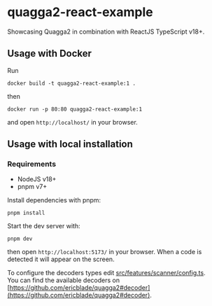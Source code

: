 # quagga2-react-example

Showcasing Quagga2 in combination with ReactJS TypeScript v18+.

## Usage with Docker

Run

```
docker build -t quagga2-react-example:1 .
```

then

```
docker run -p 80:80 quagga2-react-example:1
```

and open `http://localhost/` in your browser.

## Usage with local installation

### Requirements

- NodeJS v18+
- pnpm v7+

Install dependencies with pnpm:

```
pnpm install
```

Start the dev server with:

```
pnpm dev
```

then open `http://localhost:5173/` in your browser. When a code is detected it will appear on the screen.

To configure the decoders types edit [src/features/scanner/config.ts](src/features/scanner/config.ts).  
You can find the available decoders on [https://github.com/ericblade/quagga2#decoder](https://github.com/ericblade/quagga2#decoder).
